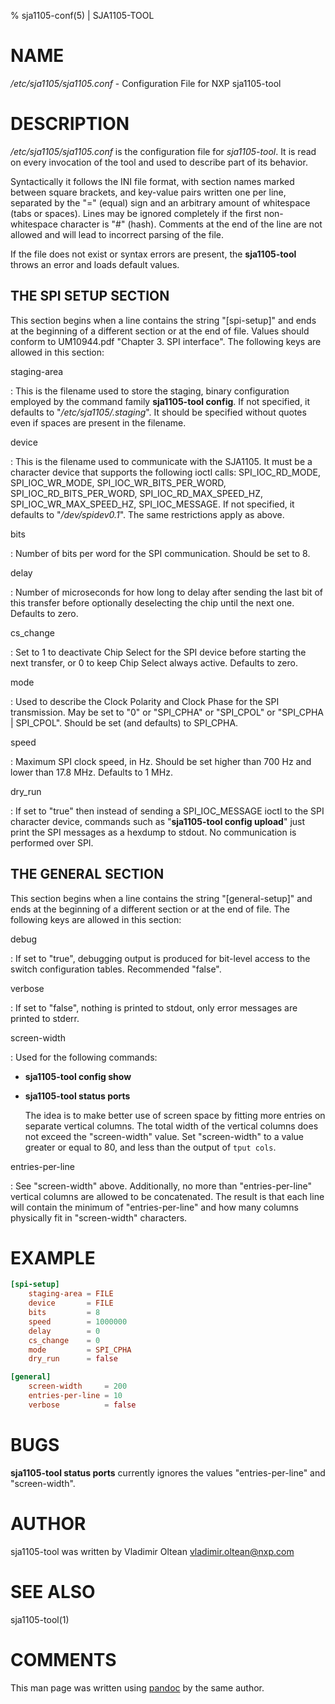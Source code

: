 % sja1105-conf(5) | SJA1105-TOOL

NAME
====

_/etc/sja1105/sja1105.conf_ - Configuration File for NXP sja1105-tool

DESCRIPTION
===========

_/etc/sja1105/sja1105.conf_ is the configuration file for _sja1105-tool_. It is
read on every invocation of the tool and used to describe part of its behavior.

Syntactically it follows the INI file format, with section names marked between
square brackets, and key-value pairs written one per line, separated by the "="
(equal) sign and an arbitrary amount of whitespace (tabs or spaces). Lines may
be ignored completely if the first non-whitespace character is "#" (hash).
Comments at the end of the line are not allowed and will lead to incorrect
parsing of the file.

If the file does not exist or syntax errors are present, the **sja1105-tool**
throws an error and loads default values.

THE SPI SETUP SECTION
---------------------

This section begins when a line contains the string "[spi-setup]" and ends
at the beginning of a different section or at the end of file. Values should
conform to UM10944.pdf "Chapter 3. SPI interface". The following keys are
allowed in this section:

staging-area

:   This is the filename used to store the staging, binary configuration
    employed by the command family **sja1105-tool config**. If not
    specified, it defaults to "_/etc/sja1105/.staging_". It should be
    specified without quotes even if spaces are present in the filename.

device

:   This is the filename used to communicate with the SJA1105. It must
    be a character device that supports the following ioctl calls:
    SPI_IOC_RD_MODE, SPI_IOC_WR_MODE, SPI_IOC_WR_BITS_PER_WORD,
    SPI_IOC_RD_BITS_PER_WORD, SPI_IOC_RD_MAX_SPEED_HZ,
    SPI_IOC_WR_MAX_SPEED_HZ, SPI_IOC_MESSAGE. If not specified, it
    defaults to "_/dev/spidev0.1_". The same restrictions apply as
    above.

bits

:   Number of bits per word for the SPI communication. Should be set to 8.

delay

:   Number of microseconds for how long to delay after sending the last bit
    of this transfer before optionally deselecting the chip until the next one.
    Defaults to zero.

cs_change

:   Set to 1 to deactivate Chip Select for the SPI device before starting
    the next transfer, or 0 to keep Chip Select always active. Defaults
    to zero.

mode

:   Used to describe the Clock Polarity and Clock Phase for the SPI
    transmission. May be set to "0" or "SPI_CPHA" or "SPI_CPOL" or "SPI_CPHA |
    SPI_CPOL". Should be set (and defaults) to SPI_CPHA.

speed

:   Maximum SPI clock speed, in Hz. Should be set higher than 700 Hz and
    lower than 17.8 MHz. Defaults to 1 MHz.

dry_run

:   If set to "true" then instead of sending a SPI_IOC_MESSAGE ioctl to
    the SPI character device, commands such as "**sja1105-tool config upload**"
    just print the SPI messages as a hexdump to stdout. No communication
    is performed over SPI.

THE GENERAL SECTION
-------------------

This section begins when a line contains the string "[general-setup]" and ends
at the beginning of a different section or at the end of file. The following
keys are allowed in this section:

debug

:   If set to "true", debugging output is produced for bit-level access to the
    switch configuration tables. Recommended "false".

verbose

:   If set to "false", nothing is printed to stdout, only error messages are
    printed to stderr.

screen-width

:   Used for the following commands:

* **sja1105-tool config show**
* **sja1105-tool status ports**

    The idea is to make better use of screen space by fitting more entries on
    separate vertical columns. The total width of the vertical columns does not
    exceed the "screen-width" value. Set "screen-width" to a value greater or
    equal to 80, and less than the output of ```tput cols```.

entries-per-line

:   See "screen-width" above. Additionally, no more than "entries-per-line"
    vertical columns are allowed to be concatenated. The result is that each
    line will contain the minimum of "entries-per-line" and how many columns
    physically fit in "screen-width" characters.

EXAMPLE
=======

```conf
[spi-setup]
	staging-area = FILE
	device       = FILE
	bits         = 8
	speed        = 1000000
	delay        = 0
	cs_change    = 0
	mode         = SPI_CPHA
	dry_run      = false

[general]
	screen-width     = 200
	entries-per-line = 10
	verbose          = false

```

BUGS
====

**sja1105-tool status ports** currently ignores the values "entries-per-line"
and "screen-width".

AUTHOR
======

sja1105-tool was written by Vladimir Oltean <vladimir.oltean@nxp.com>

SEE ALSO
========

sja1105-tool(1)

COMMENTS
========

This man page was written using [pandoc](http://pandoc.org/) by the same author.

